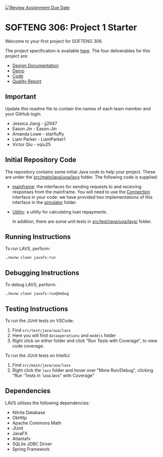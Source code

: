 [![Review Assignment Due Date](https://classroom.github.com/assets/deadline-readme-button-22041afd0340ce965d47ae6ef1cefeee28c7c493a6346c4f15d667ab976d596c.svg)](https://classroom.github.com/a/5pVslkgH)
# SOFTENG 306: Project 1 Starter

Welcome to your first project for SOFTENG 306. 

The project specification is available [here](https://canvas.auckland.ac.nz/courses/105857/files/13471322). The four deliverables for this project are:
* [Design Documentation](https://canvas.auckland.ac.nz/courses/105857/assignments/400876)
* [Demo](https://canvas.auckland.ac.nz/courses/105857/assignments/400878)
* [Code](https://canvas.auckland.ac.nz/courses/105857/assignments/400879)
* [Quality Report](https://canvas.auckland.ac.nz/courses/105857/assignments/404409)

## Important

Update this readme file to contain the names of each team member and your GitHub login.

* Jessica Jiang - jj2947
* Eason Jin - Eason-Jin
* Amanda Lowe - starfluffy
* Liam Parker - LiamParker1
* Victor Qiu - vqiu25

## Initial Repository Code

The repository contains some initial Java code to help your project. These are under the [src/main/java/uoa/lavs](src/main/java/uoa/lavs) folder. The following code is supplied:
* [mainframe](src/main/java/uoa/lavs/mainframe): the interfaces for sending requests to and receiving responses from the mainframe. You will need to use the [Connection](src/main/java/uoa/lavs/mainframe/Connection.java) interface in your code: we have provided two implementations of this interface in the [simulator](src/main/java/uoa/lavs/mainframe/simulator/) folder.
* [Utility](src/main/java/uoa/lavs/utility/): a utility for calculating loan repayments.

  In addition, there are some unit tests in [src/test/java/uoa/lavs/](src/test/java/uoa/lavs/) folder.


## Running Instructions

To run LAVS, perform:

`./mvnw clean javafx:run`

## Debugging Instructions

To debug LAVS, perform:

`./mvnw clean javafx:run@debug`

## Testing Instructions

To run the JUnit tests on VSCode:
1. Find `src/test/java/uoa/lavs`
2. Here you will find `dataoperations` and `models` folder
3. Right click on either folder and click "Run Tests with Coverage", to view code coverage.

To run the JUnit tests on IntelliJ:
1. Find `src/main/java/uoa/lavs`
2. Right click the `lavs` folder and hover over "More Run/Debug", clicking "Run 'Tests in 'uoa.lavs" with Coverage"


## Dependencies

LAVS utilises the following dependencies:
* Nitrite Database
* OkHttp
* Apache Commons Math
* JUnit 
* JavaFX 
* Atlantafx
* SQLite JDBC Driver
* Spring Framework
